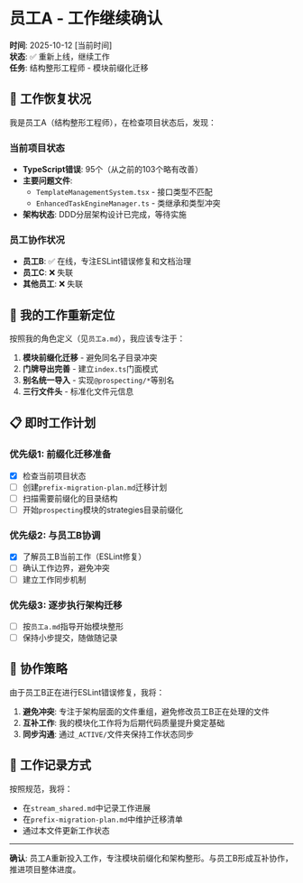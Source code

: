 # 员工A - 工作继续确认

**时间**: 2025-10-12 [当前时间]  
**状态**: ✅ 重新上线，继续工作  
**任务**: 结构整形工程师 - 模块前缀化迁移

## 🔄 工作恢复状况

我是员工A（结构整形工程师），在检查项目状态后，发现：

### 当前项目状态
- **TypeScript错误**: 95个（从之前的103个略有改善）
- **主要问题文件**:
  - `TemplateManagementSystem.tsx` - 接口类型不匹配
  - `EnhancedTaskEngineManager.ts` - 类继承和类型冲突
- **架构状态**: DDD分层架构设计已完成，等待实施

### 员工协作状况
- **员工B**: ✅ 在线，专注ESLint错误修复和文档治理
- **员工C**: ❌ 失联
- **其他员工**: ❌ 失联

## 🎯 我的工作重新定位

按照我的角色定义（见`员工a.md`），我应该专注于：

1. **模块前缀化迁移** - 避免同名子目录冲突
2. **门牌导出完善** - 建立`index.ts`门面模式
3. **别名统一导入** - 实现`@prospecting/*`等别名
4. **三行文件头** - 标准化文件元信息

## 📋 即时工作计划

### 优先级1: 前缀化迁移准备
- [x] 检查当前项目状态
- [ ] 创建`prefix-migration-plan.md`迁移计划
- [ ] 扫描需要前缀化的目录结构
- [ ] 开始`prospecting`模块的strategies目录前缀化

### 优先级2: 与员工B协调
- [x] 了解员工B当前工作（ESLint修复）
- [ ] 确认工作边界，避免冲突
- [ ] 建立工作同步机制

### 优先级3: 逐步执行架构迁移
- [ ] 按`员工a.md`指导开始模块整形
- [ ] 保持小步提交，随做随记录

## 🤝 协作策略

由于员工B正在进行ESLint错误修复，我将：

1. **避免冲突**: 专注于架构层面的文件重组，避免修改员工B正在处理的文件
2. **互补工作**: 我的模块化工作将为后期代码质量提升奠定基础
3. **同步沟通**: 通过`_ACTIVE/`文件夹保持工作状态同步

## 📝 工作记录方式

按照规范，我将：
- 在`stream_shared.md`中记录工作进展
- 在`prefix-migration-plan.md`中维护迁移清单
- 通过本文件更新工作状态

---

**确认**: 员工A重新投入工作，专注模块前缀化和架构整形。与员工B形成互补协作，推进项目整体进度。